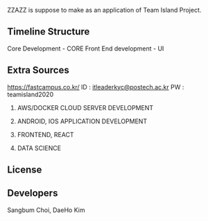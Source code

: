 ZZAZZ is suppose to make as an application of Team Island Project.

## Timeline Structure
Core Development - CORE
Front End development - UI

## Extra Sources
https://fastcampus.co.kr/
ID : itleaderkyc@postech.ac.kr
PW : teamisland2020

1) AWS/DOCKER CLOUD SERVER DEVELOPMENT

2) ANDROID, IOS APPLICATION DEVELOPMENT

3) FRONTEND, REACT

4) DATA SCIENCE

## License

## Developers
Sangbum Choi, DaeHo Kim
